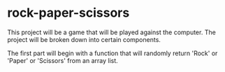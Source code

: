 # rock-paper-scissors

This project will be a game that will be played against the computer. The project will be broken down into certain components.

The first part will begin with a function that will randomly return 'Rock' or 'Paper' or 'Scissors' from an array list.  
